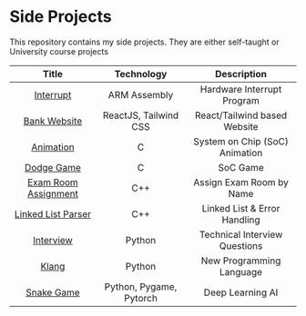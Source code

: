 # Side Projects

This repository contains my side projects. They are either self-taught or University course projects

|                         Title                         |       Technology        |          Description           |
| :---------------------------------------------------: | :---------------------: | :----------------------------: |
|          [Interrupt](./Assembly_Interrupt/)           |      ARM Assembly       |   Hardware Interrupt Program   |
|            [Bank Website](./bank_website/)            |  ReactJS, Tailwind CSS  |  React/Tailwind based Website  |
|              [Animation](./C_Animation/)              |            C            | System on Chip (SoC) Animation |
|             [Dodge Game](./C_DodgeGame/)              |            C            |            SoC Game            |
| [Exam Room Assignment](./C%2B%2B_ExamRoomAssignment/) |           C++           |    Assign Exam Room by Name    |
|  [Linked List Parser](./C%2B%2B_LinkedList_Parser/)   |           C++           |  Linked List & Error Handling  |
|               [Interview](./Interview/)               |         Python          | Technical Interview Questions  |
|                   [Klang](./Klang/)                   |         Python          |    New Programming Language    |
|         [Snake Game](./Python_Snake_Game_AI/)         | Python, Pygame, Pytorch |        Deep Learning AI        |
